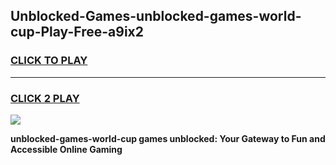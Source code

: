 
## Unblocked-Games-unblocked-games-world-cup-Play-Free-a9ix2
<h3>
<a href="https://premium76.site?title=unblocked-games-world-cup&ref=23A">CLICK TO PLAY</a></h3>
<hr>

<h3>
<a href="https://premium76.site?title=unblocked-games-world-cup&ref=23A">CLICK 2 PLAY</a>
  
</h3>

<a href="https://premium76.site?title=unblocked-games-world-cup&ref=23A"><img src="https://clearcache.store/games.png"></a>


**unblocked-games-world-cup games unblocked: Your Gateway to Fun and Accessible Online Gaming**
